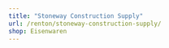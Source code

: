 ```yaml
---
title: "Stoneway Construction Supply"
url: /renton/stoneway-construction-supply/
shop: Eisenwaren
---
```

